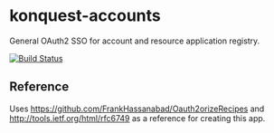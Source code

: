 konquest-accounts
=================

General OAuth2 SSO for account and resource application registry.

[![Build Status](https://travis-ci.org/Konquest/accounts.png?branch=master)](https://travis-ci.org/Konquest/accounts)

## Reference
Uses https://github.com/FrankHassanabad/Oauth2orizeRecipes and http://tools.ietf.org/html/rfc6749 as a reference for creating this app.
